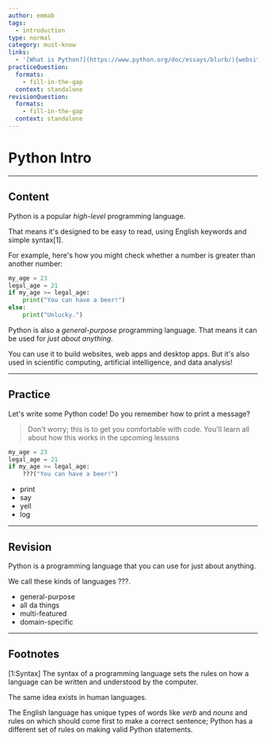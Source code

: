 ```yaml
---
author: emmab
tags:
  - introduction
type: normal
category: must-know
links:
  - '[What is Python?](https://www.python.org/doc/essays/blurb/){website}'
practiceQuestion:
  formats:
    - fill-in-the-gap
  context: standalone
revisionQuestion:
  formats:
    - fill-in-the-gap
  context: standalone
---
```


# Python Intro


---

## Content

Python is a popular *high-level* programming language.

That means it's designed to be easy to read, using English keywords and simple syntax[1].

For example, here's how you might check whether a number is greater than another number:

```python
my_age = 23
legal_age = 21
if my_age >= legal_age:
    print("You can have a beer!")
else:
    print("Unlucky.")
```

Python is also a *general-purpose* programming language. That means it can be used for *just about anything*. 

You can use it to build websites, web apps and desktop apps. But it's also used in scientific computing, artificial intelligence, and data analysis!


---

## Practice

Let's write some Python code! Do you remember how to print a message?

> Don't worry; this is to get you comfortable with code. 
> You'll learn all about how this works in the upcoming lessons

```python
my_age = 23
legal_age = 21
if my_age >= legal_age:
    ???("You can have a beer!")
```

- print
- say
- yell
- log

---

## Revision

Python is a programming language that you can use for just about anything.

We call these kinds of languages ???.

- general-purpose
- all da things
- multi-featured
- domain-specific


---

## Footnotes

[1:Syntax]
The syntax of a programming language sets the rules on how a language can be written and understood by the computer.

The same idea exists in human languages. 

The English language has unique types of words like *verb* and *nouns* and rules on which should come first to make a correct sentence; Python has a different set of rules on making valid Python statements.

